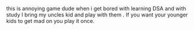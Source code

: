 this is annoying game dude when i get bored with learning DSA and with study I bring my uncles kid and play with them . If you want your younger kids to get mad on you play it once. 
